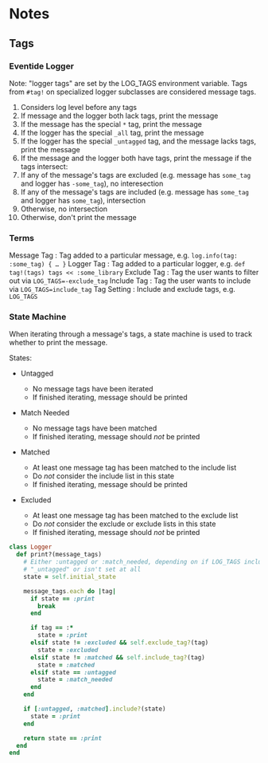 # Notes

## Tags

### Eventide Logger

Note: "logger tags" are set by the LOG_TAGS environment variable. Tags from
`#tag!` on specialized logger subclasses are considered message tags.

1. Considers log level before any tags
2. If message and the logger both lack tags, print the message
3. If the message has the special `*` tag, print the message
4. If the logger has the special `_all` tag, print the message
5. If the logger has the special `_untagged` tag, and the message lacks tags,
   print the message
6. If the message and the logger both have tags, print the message if the tags
   intersect:
  1. If any of the message's tags are excluded (e.g. message has `some_tag` and
     logger has `-some_tag`), no interesection
  2. If any of the message's tags are included (e.g. message has `some_tag` and
     logger has `some_tag`), intersection
  3. Otherwise, no intersection
7. Otherwise, don't print the message

### Terms

Message Tag
: Tag added to a particular message, e.g. `log.info(tag: :some_tag) { … }`
Logger Tag
: Tag added to a particular logger, e.g. `def tag!(tags) tags << :some_library`
Exclude Tag
: Tag the user wants to filter out via `LOG_TAGS=-exclude_tag`
Include Tag
: Tag the user wants to include via `LOG_TAGS=include_tag`
Tag Setting
: Include and exclude tags, e.g. `LOG_TAGS`

### State Machine

When iterating through a message's tags, a state machine is used to track
whether to print the message.

States:

- Untagged
  - No message tags have been iterated
  - If finished iterating, message should be printed

- Match Needed
  - No message tags have been matched
  - If finished iterating, message should *not* be printed

- Matched
  - At least one message tag has been matched to the include list
  - Do *not* consider the include list in this state
  - If finished iterating, message should be printed

- Excluded
  - At least one message tag has been matched to the exclude list
  - Do *not* consider the exclude or exclude lists in this state
  - If finished iterating, message should *not* be printed

``` ruby
class Logger
  def print?(message_tags)
    # Either :untagged or :match_needed, depending on if LOG_TAGS includes
    # "_untagged" or isn't set at all
    state = self.initial_state

    message_tags.each do |tag|
      if state == :print
        break
      end

      if tag == :*
        state = :print
      elsif state != :excluded && self.exclude_tag?(tag)
        state = :excluded
      elsif state != :matched && self.include_tag?(tag)
        state = :matched
      elsif state == :untagged
        state = :match_needed
      end
    end

    if [:untagged, :matched].include?(state)
      state = :print
    end

    return state == :print
  end
end
```
